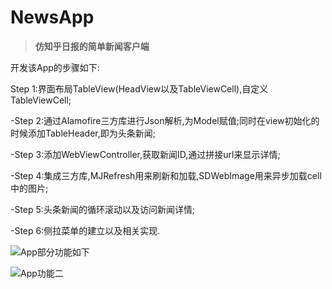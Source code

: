 # NewsApp
> **仿知乎日报的简单新闻客户端**

开发该App的步骤如下:

Step 1:界面布局TableView(HeadView以及TableViewCell),自定义TableViewCell;

-Step 2:通过Alamofire三方库进行Json解析,为Model赋值;同时在view初始化的时候添加TableHeader,即为头条新闻;

-Step 3:添加WebViewController,获取新闻ID,通过拼接url来显示详情;

-Step 4:集成三方库,MJRefresh用来刷新和加载,SDWebImage用来异步加载cell中的图片;

-Step 5:头条新闻的循环滚动以及访问新闻详情;

-Step 6:侧拉菜单的建立以及相关实现.

![App部分功能如下](http://img.blog.csdn.net/20151210104240897)

![App功能二](http://img.blog.csdn.net/20151210104732078)
